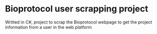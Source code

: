 # Bioprotocol user scrapping project
Writted in C#, project to scrap the Bioprotocol webpage to get the project information from a user in the web platform

